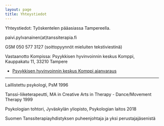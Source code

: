 ```yaml
---
layout: page
title: Yhteystiedot
---
```


Yhteystiedot:
Työskentelen pääasiassa Tampereella. 

paivi.pylvanainen(at)tanssiterapia.fi

GSM 050 577 3127 (soittopyynnöt mieluiten tekstiviestinä)

Vastaanotto Kompissa: Psyykkisen hyvinvoinnin keskus Komppi, Kauppakatu 11, 33210 Tampere
* [Psyykkisen hyvinvoinnin keskus Komppi ajanvaraus](https://komppi.net/ajanvaraus)

---

Laillistettu psykologi, PsM 1996

Tanssi-liiketerapeutti, MA in Creative Arts in Therapy - Dance/Movement Therapy 1999

Psykologian tohtori, Jyväskylän yliopisto, Psykologian laitos 2018

Suomen Tanssiterapiayhdistyksen puheenjohtaja ja yksi perustajajäsenistä
